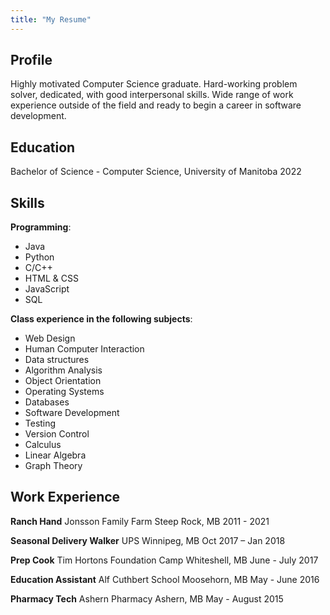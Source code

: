 ```yaml
---
title: "My Resume"
---
```


## Profile

Highly motivated Computer Science graduate.
Hard-working problem solver, dedicated, with good interpersonal skills.
Wide range of work experience outside of the field and ready to begin a career in software development.

## Education
Bachelor of Science - Computer Science,
University of Manitoba 2022

## Skills
**Programming**:

* Java  
* Python
* C/C++
* HTML & CSS
* JavaScript
* SQL

**Class experience in the following subjects**:
   * Web Design
   * Human Computer Interaction
   * Data structures
   * Algorithm Analysis
   * Object Orientation
   * Operating Systems
   * Databases
   * Software Development 
   * Testing
   * Version Control
   * Calculus
   * Linear Algebra
   * Graph Theory

## Work Experience
**Ranch Hand**	Jonsson Family Farm
Steep Rock, MB	2011 - 2021

**Seasonal Delivery Walker**	UPS
Winnipeg, MB	Oct 2017 – Jan 2018

**Prep Cook**	Tim Hortons Foundation Camp
Whiteshell, MB	 June - July 2017

**Education Assistant**	Alf Cuthbert School
Moosehorn, MB	 May - June 2016

**Pharmacy Tech**	Ashern Pharmacy
Ashern, MB	May - August 2015
